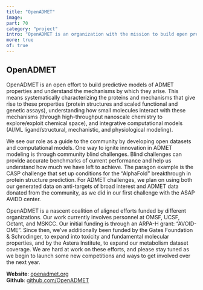 ```yaml
---
title: "OpenADMET"
image:
part: 70
category: "project"
intro: "OpenADMET is an organization with the mission to build open predictive models of safety and toxicity for small molecules, to solve the common problem inherent across the field, improving humanity’s ability to more reliably, cheaply, and effectively treat disease."
more: true
of: true
---
```


## OpenADMET

OpenADMET is an open effort to build predictive models of ADMET properties and understand the mechanisms by which they arise. This means systematically characterizing the proteins and mechanisms that give rise to these properties (protein structures and scaled functional and genetic assays), understanding how small molecules interact with these mechanisms (through high-throughput nanoscale chemistry to explore/exploit chemical space), and integrative computational models (AI/ML ligand/structural, mechanistic, and physiological modeling).

We see our role as a guide to the community by developing open datasets and computational models. One way to ignite innovation in ADMET modeling is through community blind challenges. Blind challenges can provide accurate benchmarks of current performance and help us understand how much we have left to achieve. The paragon example is the CASP challenge that set up conditions for the “AlphaFold” breakthrough in protein structure prediction. For ADMET challenges, we plan on using both our generated data on anti-targets of broad interest and ADMET data donated from the community, as we did in our first challenge with the ASAP AViDD center.

OpenADMET is a nascent coalition of aligned efforts funded by different organizations. Our work currently involves personnel at OMSF, UCSF, Octant, and MSKCC. Our initial funding is through an ARPA-H grant: “AVOID-OME”. Since then, we’ve additionally been funded by the Gates Foundation & Schrodinger, to expand into toxicity and fundamental molecular properties, and by the Astera Institute, to expand our metabolism dataset coverage. We are hard at work on these efforts, and please stay tuned as we begin to launch some new competitions and ways to get involved over the next year.

**Website**: [openadmet.org](https://openadmet.org/)  
**Github**: [github.com/OpenADMET](https://github.com/OpenADMET)
